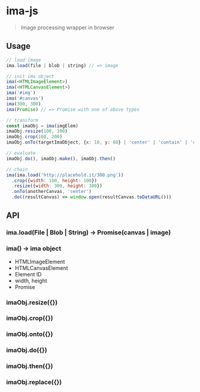 # ima-js
> Image processing wrapper in browser

## Usage
```js
// load image
ima.load(file | blob | string) // => image

// init ima object
ima(<HTMLImageElement>)
ima(<HTMLCanvasElement>)
ima('#img')
ima('#canvas')
ima(300, 300)
ima(Promise) // => Promise with one of above types

// transform
const imaObj = ima(imgElem)
imaObj.resize(100, 100)
imaObj.crop(100, 200)
imaObj.onTo(targetImaObject, {x: 10, y: 80} | 'center' | 'contain' | 'cover' )

// evaluate
imaObj.do(), imaObj.make(), imaObj.then()

// chain
ima(ima.load('http://placehold.it/300.png'))
  .crop({width: 100, height: 100})
  .resize({width: 300, height: 300})
  .onTo(anotherCanvas, 'center')
  .do((resultCanvas) => window.open(resultCanvas.toDataURL()))
```

## API

### ima.load(File | Blob | String) -> Promise(canvas | image)
### ima() -> ima object
- HTMLImageElement
- HTMLCanvasElement
- Element ID
- width, height
- Promise

### imaObj.resize({})
### imaObj.crop({})
### imaObj.onto({})
### imaObj.do({})
### imaObj.then({})
### imaObj.replace({})
